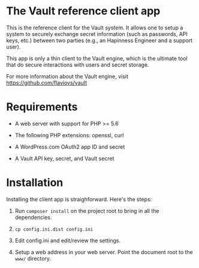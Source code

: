 The Vault reference client app
==============================

This is the reference client for the Vault system. It allows one to
setup a system to securely exchange secret information (such as
passwords, API keys, etc.) between two parties (e.g., an Hapinness
Engineer and a support user).

This app is only a thin client to the Vault engine, which is the
ultimate tool that do secure interactions with users and secret
storage.

For more information about the Vault engine, visit
https://github.com/flaviovs/vault


Requirements
============

* A web server with support for PHP >= 5.6

* The following PHP extensions: openssl, curl

* A WordPress.com OAuth2 app ID and secret

* A Vault API key, secret, and Vault secret



Installation
============

Installing the client app is straighforward. Here's the steps:

1. Run `composer install` on the project root to bring in all the
dependencies.

2. `cp config.ini.dist config.ini`

3. Edit config.ini and edit/review the settings.

4. Setup a web address in your web server. Point the document root to
   the `www/` directory.
